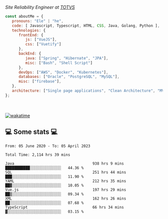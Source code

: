 <p><em>Site Reliability Engineer at <a href="https://www.totvs.com/">TOTVS</a></br>
</em></p>


```javascript
const aboutMe = {
   pronouns: "Ele" | "he",
   code: [ Javascript, Typescript, HTML, CSS, Java, Golang, Python ],
   technologies: {
      frontEnd: {
         js: ["VueJS"],
         css: ["Vuetify"]
      },
      backEnd: {
         java: ["Spring", "Hibernate", "JPA"],
         misc: ["Bash", "Shell Script"]
      },
      devOps: ["AWS", "Docker", "Kubernetes"],
      databases: ["Oracle", "PostgreSQL", "MySQL"],
      misc: ["firebase"],
   },
   architecture: ["Single page applications", "Clean Architecture", "MVC", "Microservices"],
};
```
</br></br>
[![wakatime](https://wakatime.com/badge/user/a3a8ed06-d304-4d6b-bc86-4adc418cdea7.svg)](https://wakatime.com/@a3a8ed06-d304-4d6b-bc86-4adc418cdea7)
<h2>💻 Some stats 💻</h2>

<!--START_SECTION:waka-->

```text
From: 05 June 2020 - To: 05 April 2023

Total Time: 2,114 hrs 39 mins

Java                                   938 hrs 9 mins  ███████████░░░░░░░░░░░░░░   44.36 %
SQL                                    251 hrs 44 mins ███░░░░░░░░░░░░░░░░░░░░░░   11.90 %
YAML                                   212 hrs 35 mins ██▓░░░░░░░░░░░░░░░░░░░░░░   10.05 %
Vue.js                                 197 hrs 29 mins ██▒░░░░░░░░░░░░░░░░░░░░░░   09.34 %
XML                                    162 hrs 26 mins ██░░░░░░░░░░░░░░░░░░░░░░░   07.68 %
TypeScript                             66 hrs 34 mins  ▓░░░░░░░░░░░░░░░░░░░░░░░░   03.15 %
```

<!--END_SECTION:waka-->
